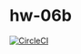 # hw-06b

[![CircleCI](https://circleci.com/gh/McCunney/SSW567.svg?style=shield&branch=main)](https://circleci.com/gh/McCunney/SSW567)
